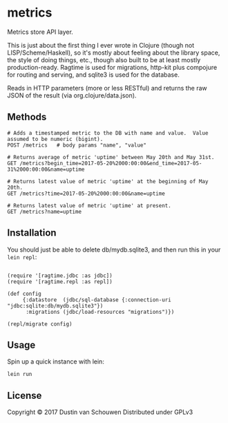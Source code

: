 # metrics

Metrics store API layer.

This is just about the first thing I ever wrote in Clojure (though not LISP/Scheme/Haskell), so it's mostly about feeling about the library space, the style of doing things, etc., though also built to be at least mostly production-ready.  Ragtime is used for migrations, http-kit plus compojure for routing and serving, and sqlite3 is used for the database.

Reads in HTTP parameters (more or less RESTful) and returns the raw JSON of the result (via org.clojure/data.json).

## Methods
```
# Adds a timestamped metric to the DB with name and value.  Value assumed to be numeric (bigint).
POST /metrics   # body params "name", "value"

# Returns average of metric 'uptime' between May 20th and May 31st.
GET /metrics?begin_time=2017-05-20%2000:00:00&end_time=2017-05-31%2000:00:00&name=uptime    

# Returns latest value of metric 'uptime' at the beginning of May 20th.
GET /metrics?time=2017-05-20%2000:00:00&name=uptime 

# Returns latest value of metric 'uptime' at present.
GET /metrics?name=uptime 

```

## Installation

You should just be able to delete db/mydb.sqlite3, and then run this in your `lein repl`:

```

(require '[ragtime.jdbc :as jdbc])
(require '[ragtime.repl :as repl])

(def config
     {:datastore  (jdbc/sql-database {:connection-uri "jdbc:sqlite:db/mydb.sqlite3"})
      :migrations (jdbc/load-resources "migrations")})

(repl/migrate config)
```

## Usage

Spin up a quick instance with lein:

`lein run`

## License

Copyright © 2017 Dustin van Schouwen
Distributed under GPLv3
